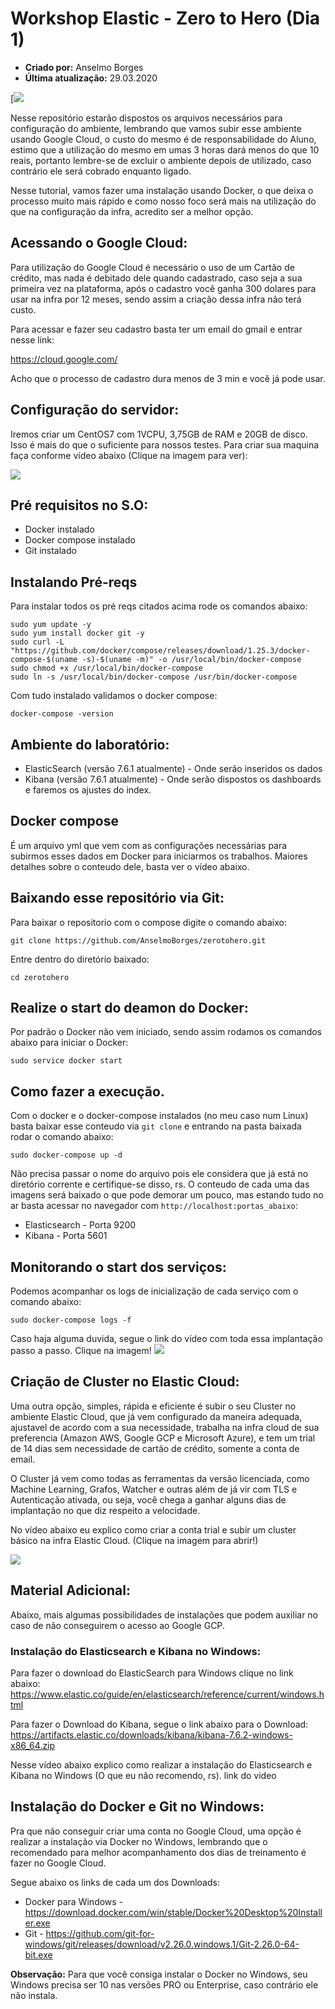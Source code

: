 # Workshop Elastic - Zero to Hero (Dia 1)
* **Criado por:** Anselmo Borges<br>
* **Última atualização:** 29.03.2020

[![](https://github.com/AnselmoBorges/zerotohero/blob/master/imagens/Slide1.jpg)

Nesse repositório estarão dispostos os arquivos necessários para configuração do ambiente, lembrando que vamos subir esse ambiente usando Google Cloud, o custo do mesmo é de responsabilidade do Aluno, estimo que a utilização do mesmo em umas 3 horas dará menos do que 10 reais, portanto lembre-se de excluir o ambiente depois de utilizado, caso contrário ele será cobrado enquanto ligado.

Nesse tutorial, vamos fazer uma instalação usando Docker, o que deixa o processo muito mais rápido e como nosso foco será mais na utilização do que na configuração da infra, acredito ser a melhor opção.

## Acessando o Google Cloud:
Para utilização do Google Cloud é necessário o uso de um Cartão de crédito, mas nada é debitado dele quando cadastrado, caso seja a sua primeira vez na plataforma, após o cadastro você ganha 300 dolares para usar na infra por 12 meses, sendo assim a criação dessa infra não terá custo.

Para acessar e fazer seu cadastro basta ter um email do gmail e entrar nesse link: 

https://cloud.google.com/

Acho que o processo de cadastro dura menos de 3 min e você já pode usar.

## Configuração do servidor:
Iremos criar um CentOS7 com 1VCPU, 3,75GB de RAM e 20GB de disco. Isso é mais do que o suficiente para nossos testes. Para criar sua maquina faça conforme vídeo abaixo (Clique na imagem para ver):

[![](https://github.com/AnselmoBorges/zerotohero/blob/master/imagens/installgcp.jpg)](https://youtu.be/3PldhJq3ANc "Criação da infra no Google Cloud")

## Pré requisitos no S.O:
* Docker instalado
* Docker compose instalado
* Git instalado

## Instalando Pré-reqs
Para instalar todos os pré reqs citados acima rode os comandos abaixo:

```
sudo yum update -y
sudo yum install docker git -y
sudo curl -L "https://github.com/docker/compose/releases/download/1.25.3/docker-compose-$(uname -s)-$(uname -m)" -o /usr/local/bin/docker-compose
sudo chmod +x /usr/local/bin/docker-compose
sudo ln -s /usr/local/bin/docker-compose /usr/bin/docker-compose
```

Com tudo instalado validamos o docker compose:

```
docker-compose -version
```

## Ambiente do laboratório:
* ElasticSearch (versão 7.6.1 atualmente) - Onde serão inseridos os dados
* Kibana (versão 7.6.1 atualmente) - Onde serão dispostos os dashboards e faremos os ajustes do index.

## Docker compose
É um arquivo yml que vem com as configurações necessárias para subirmos esses dados em Docker para iniciarmos os trabalhos. Maiores detalhes sobre o conteudo dele, basta ver o vídeo abaixo.

## Baixando esse repositório via Git:
Para baixar o repositorio com o compose digite o comando abaixo:
```
git clone https://github.com/AnselmoBorges/zerotohero.git
```
Entre dentro do diretório baixado:
```
cd zerotohero
```

## Realize o start do deamon do Docker:
Por padrão o Docker não vem iniciado, sendo assim rodamos os comandos abaixo para iniciar o Docker:
```
sudo service docker start
```

## Como fazer a execução.
Com o docker e o docker-compose instalados (no meu caso num Linux) basta baixar esse conteudo via ```git clone``` e entrando na pasta baixada rodar o comando abaixo:

```
sudo docker-compose up -d
```

Não precisa passar o nome do arquivo pois ele considera que já está no diretório corrente e certifique-se disso, rs. O conteudo de cada uma das imagens será baixado o que pode demorar um pouco, mas estando tudo no ar basta acessar no navegador com ```http://localhost:portas_abaixo```:
* Elasticsearch - Porta 9200
* Kibana - Porta 5601
  
## Monitorando o start dos serviços:
Podemos acompanhar os logs de inicialização de cada serviço com o comando abaixo:
```
sudo docker-compose logs -f
```
Caso haja alguma duvida, segue o link do vídeo com toda essa implantação passo a passo. Clique na imagem!
[![](https://github.com/AnselmoBorges/zerotohero/blob/master/imagens/installkibanaelasticdocker.jpg)](https://youtu.be/aV1euh4B4XE "Instalação do Elasticsearch e Kibana via Docker")

## Criação de Cluster no Elastic Cloud:
Uma outra opção, simples, rápida e eficiente é subir o seu Cluster no ambiente Elastic Cloud, que já vem configurado da maneira adequada, ajustavel de acordo com a sua necessidade, trabalha na infra cloud de sua preferencia (Amazon AWS, Google GCP e Microsoft Azure), e tem um trial de 14 dias sem necessidade de cartão de crédito, somente a conta de email.

O Cluster já vem como todas as ferramentas da versão licenciada, como Machine Learning, Grafos, Watcher e outras além de já vir com TLS e Autenticação ativada, ou seja, você chega a ganhar alguns dias de implantação no que diz respeito a velocidade.

No vídeo abaixo eu explico como criar a conta trial e subir um cluster básico na infra Elastic Cloud. (Clique na imagem para abrir!)

[![](https://github.com/AnselmoBorges/zerotohero/blob/master/imagens/installelasticcloud.jpg)](https://youtu.be/m-aLIWEZyvU "Criação de um cluster na Elastic Cloud")

## Material Adicional:
Abaixo, mais algumas possibilidades de instalações que podem auxiliar no caso de não conseguirem o acesso ao Google GCP.

### Instalação do Elasticsearch e Kibana no Windows:
Para fazer o download do ElasticSearch para Windows clique no link abaixo:
https://www.elastic.co/guide/en/elasticsearch/reference/current/windows.html

Para fazer o Download do Kibana, segue o link abaixo para o Download:
https://artifacts.elastic.co/downloads/kibana/kibana-7.6.2-windows-x86_64.zip

Nesse vídeo abaixo explico como realizar a instalação do Elasticsearch e Kibana no Windows (O que eu não recomendo, rs).
link do video

## Instalação do Docker e Git no Windows:
Pra que não conseguir criar uma conta no Google Cloud, uma opção é realizar a instalação via Docker no Windows, lembrando que o recomendado para melhor acompanhamento dos dias de treinamento é fazer no Google Cloud.

Segue abaixo os links de cada um dos Downloads:
* Docker para Windows - https://download.docker.com/win/stable/Docker%20Desktop%20Installer.exe
* Git - https://github.com/git-for-windows/git/releases/download/v2.26.0.windows.1/Git-2.26.0-64-bit.exe

**Observação:** Para que você consiga instalar o Docker no Windows, seu Windows precisa ser 10 nas versões PRO ou Enterprise, caso contrário ele não instala.



